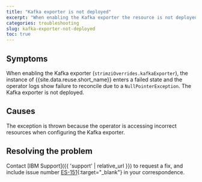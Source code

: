 ```yaml
---
title: "Kafka exporter is not deployed"
excerpt: "When enabling the Kafka exporter the resource is not deployed"
categories: troubleshooting
slug: kafka-exporter-not-deployed
toc: true
---
```


## Symptoms
When enabling the Kafka exporter (`strimziOverrides.kafkaExporter`), the instance of {{site.data.reuse.short_name}} enters a failed state and the operator logs show failure to reconcile due to a `NullPointerException`. The Kafka exporter is not deployed.

## Causes
The exception is thrown because the operator is accessing incorrect resources when configuring the Kafka exporter.

## Resolving the problem

Contact [IBM Support]({{ 'support' | relative_url }}) to request a fix, and include issue number [ES-151](https://github.com/IBM/event-streams/issues/151){:target="_blank"} in your correspondence.

<!--
When the issue is resolved, update this section to include:
"Resolved in Event Streams x.y.z"
-->
